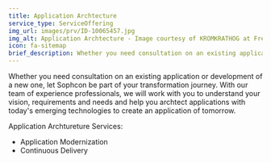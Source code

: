 ```yaml
---
title: Application Archtecture
service_type: ServiceOffering
img_url: images/prv/ID-10065457.jpg
img_alt: Application Archtecture - Image courtesy of KROMKRATHOG at FreeDigitalPhotos.net
icon: fa-sitemap
brief_description: Whether you need consultation on an existing application or development of a new one, let Sophcon be part of your transformation journey.
---
```


Whether you need consultation on an existing application or development of a new one, let Sophcon be part of your transformation journey. With our team of experience professionals, we will work with you to understand your vision, requirements and needs and help you archtect applications with today's emerging technologies to create an application of tomorrow.

Application Archtureture Services:

* Application Modernization
* Continuous Delivery  
